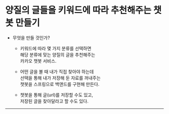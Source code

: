 # 양질의 글들을 키워드에 따라 추천해주는 챗봇 만들기         
* 무엇을 만들 것인가?    
  * 키워드에 따라 몇 가지 분류를 선택하면    
    해당 분류에 맞는 양질의 글을 추천해주는    
    카카오 챗봇 서비스.    
    
  * 어떤 글을 볼 때 내가 직접 찾아야 하는데    
    선택을 통해 내가 저장해 둔 자료를 꺼내주는    
    챗봇을 스프링으로 백앤드를 구현해 만든다.    
    
  * 챗봇을 통해 글(url)를 저장할 수도 있고,    
    저장된 글을 찾아달라고 할 수도 있다.      
***   
